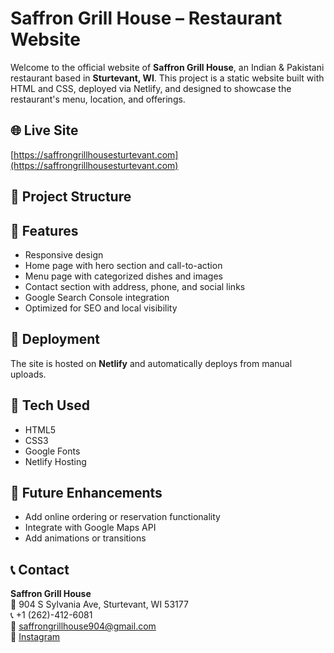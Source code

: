 # Saffron Grill House – Restaurant Website

Welcome to the official website of **Saffron Grill House**, an Indian & Pakistani restaurant based in **Sturtevant, WI**. This project is a static website built with HTML and CSS, deployed via Netlify, and designed to showcase the restaurant's menu, location, and offerings.

## 🌐 Live Site
[https://saffrongrillhousesturtevant.com](https://saffrongrillhousesturtevant.com)

## 📁 Project Structure


## 🔧 Features
- Responsive design
- Home page with hero section and call-to-action
- Menu page with categorized dishes and images
- Contact section with address, phone, and social links
- Google Search Console integration
- Optimized for SEO and local visibility

## 🚀 Deployment
The site is hosted on **Netlify** and automatically deploys from manual uploads.

## 🧰 Tech Used
- HTML5
- CSS3
- Google Fonts
- Netlify Hosting

## 📌 Future Enhancements
- Add online ordering or reservation functionality
- Integrate with Google Maps API
- Add animations or transitions

## 📞 Contact
**Saffron Grill House**  
📍 904 S Sylvania Ave, Sturtevant, WI 53177  
📞 +1 (262)-412-6081  
📧 saffrongrillhouse904@gmail.com  
📸 [Instagram](https://instagram.com/Saffron_Grill_House)
